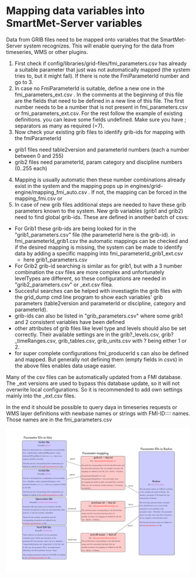 # Mapping data variables into SmartMet-Server variables

Data from GRIB files need to be mapped onto variables that the SmartMet-Server system recognizes. This will enable querying for the data from timeseries, WMS or other plugins.
1. First check if config/libraries/grid-files/fmi_parameters.csv has already a suitable parameter that just was not automatically mapped (the system tries to, but it might fail). If there is note the FmiParameterId number and go to 3.
2. In case no FmiParameterId is suitable, define a new one in the fmi_parameters_ext.csv . In the comments at the beginning of this file are the fields that need to be defined in a new line of this file. The first number needs to be a number that is not present in fmi_parameters.csv or fmi_parameters_ext.csv. For the rest follow the example of existing definitions. you can leave some fields undefined. Make sure you have ; separators as many as required (=7).
3. Now check your existing grib files to identify grib-ids for mapping with the fmiParameterId
  * grib1 files need table2version and parameterId numbers (each a number between 0 and 255)
  * grib2 files need parameterId, param category and discipline numbers (0..255 each)
4. Mapping is usually automatic then these number combinations already exist in the system and the mapping pops up in engines/grid-engine/mapping_fmi_auto.csv . If not, the mapping can be forced in the mapping_fmi.csv or 
5. In case of new grib files additional steps are needed to have these grib parameters known to the system. New grib variables (grib1 and grib2) need to find global grib-ids. These are defined in another batch of csvs:
  * For Grib1 these grib-ids are being looked for in the  "grib1_parameters.csv" file (the parameterId here is the  grib-id). in fmi_parameterId_grib1.csv the automatic mappings can be checked and if the desired mapping is missing, the system can be made to identify data by adding a specific mapping into fmi_parameterId_grib1_ext.csv
    * here grib1_parameters.csv  
  * For Grib2 grib-id searching is similar as for grib1, but with a 3 number combination the csv files are more complex and unfortunately levelTypes are different, so these configurations are needed in "grib2_parameters.csv" or _ext.csv filea.
  * Succesful searches can be helped with investiagtin the grib files with the grid_dump cmd line program to show each variables' grib parameters (table2version and parameterId or discipline, category and parameterId).
  * grib-ids can also be listed in "grib_parameters.csv" where some grib1 and 2 consistent variables have been defined
  * other attributes of grib files like level type and levels should also be set correctly. Their available settings are in the grib?_levels.csv, grib?_timeRanges.csv, grib_tables.csv, grib_units.csv with ? being either 1 or 2. 
  * for super complete configurations fmi_producerId s can also be defined and mapped. But generally not defining them (empty fields in csvs) in the above files enables data usage easier.

Many of the csv files can be automatically updated from a FMI database. The _ext versions are used to bypass this database update, so it will not overwrite local configurations. So it is recommended to add own settings mainly into the _ext.csv files.

In the end it should be possible to query daya in timeseries requests or WMS layer definitions with newbase names or strings with FMI-ID:::: names. Those names are in the fmi_parameters.csv

![](https://github.com/fmidev/chile-smartmet/blob/master/parameter-mapping.png)

